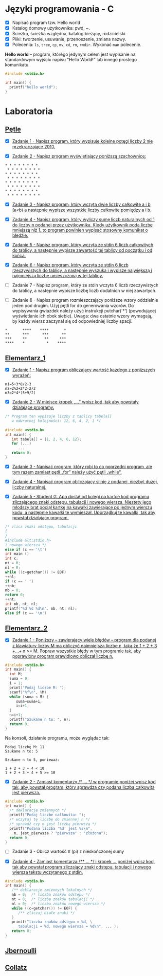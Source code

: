 # Języki programowania - C

* [x] Napisać program tzw. Hello world
* [x] Katalog domowy użytkownika: pwd, ~. 
* [x] Ścieżka, ścieżka względna, katalog bieżący, rodzicielski.
* [x] Pliki: tworzenie, usuwanie, przenoszenie, zmiana nazwy. 
* [x] Polecenia: `ls`, `tree`, `cp`, `mv`, `cd`, `rm`, `rmdir`. Wykonać `man` polecenie. 

**Hello world** – program, którego jedynym celem jest wypisanie na standardowym wyjściu napisu "Hello World!" lub innego prostego komunikatu.

```c
#include <stdio.h>

int main() {
  printf("hello world");
}
```
# Laboratoria
## [Pętle](https://github.com/Dunkenblat/Project/tree/master/petle)
* [x] [Zadanie 1 - Napisz program, który wypisuje kolejne potęgi liczby 2 nie przekraczające 2010.](https://github.com/Dunkenblat/Project/blob/master/petle/1.c)

* [x] [Zadanie 2 -  Napisz program wyświetlający poniższą szachownicę:](https://github.com/Dunkenblat/Project/blob/master/petle/2.c)
```
* * * * * * * *
 * * * * * * * *
* * * * * * * *
 * * * * * * * *
* * * * * * * *
 * * * * * * * *
* * * * * * * *
 * * * * * * * *
 ```

* [x] [Zadanie 3 - Napisz program, który wczyta dwie liczby całkowite a i b (a<b) a następnie wypisze wszystkie liczby całkowite pomiędzy a i b.](https://github.com/Dunkenblat/Project/blob/master/petle/3.c)

* [x] [Zadanie 4 - Napisz program, który wyliczy sumę liczb naturalnych od 1 do liczby n podanej przez użytkownika. Kiedy użytkownik poda liczbę mniejszą niż 1, to program powinien wypisać stosowny komunikat o błędzie.](https://github.com/Dunkenblat/Project/blob/master/petle/4.c)

* [x] [Zadanie 5 - Napisz program, który wczyta ze stdin 6 liczb całkowitych do tablicy, a następnie wypisze zawartość tej tablicy od początku i od końca.](https://github.com/Dunkenblat/Project/blob/master/petle/5.c)

* [x] [Zadanie 6 - Napisz program, który wczyta ze stdin 6 liczb rzeczywistych do tablicy, a następnie wyszuka i wypisze największą i najmniejszą liczbę umieszczoną w tej tablicy.](https://github.com/Dunkenblat/Project/blob/master/petle/6.c)

* [ ] Zadanie 7 - Napisz program, który ze stdin wczyta 6 liczb rzeczywistych do tablicy, a następnie wypisze liczbę liczb dodatnich w niej zawartych.

* [ ] Zadanie 8 - Napisz program rozmieszczający poniższe wzory oddzielnie jeden pod drugim. Użyj pętli for do generowania wzorów. Do wypisywania gwiazdek należy użyć instrukcji putchar('*') (powodującej wyświetlanie ich obok siebie). Uwaga: dwa ostatnie wzory wymagają, by każdy wiersz zaczynał się od odpowiedniej liczby spacji.
``` 
*       ****    ****       *
**      ***      ***      **
***     **        **     ***
****    *          *    ****
```

## [Elementarz_1](https://github.com/Dunkenblat/Project/tree/master/elementarz_1)
* [x] [Zadanie 1 - Napisz program obliczający wartość każdego z poniższych wyrażeń:](https://github.com/Dunkenblat/Project/blob/master/elementarz_1/1.c)
```
n1=5+3*8/2-3
n2=2%2+2*2-2/2
n3=2*4*(5+9/2)
```

* [x] [Zadanie 2 - W miejsce kropek „...” wpisz kod, tak aby powstały działające programy.](https://github.com/Dunkenblat/Project/blob/master/elementarz_1/2.c)
```c
/* Program ten wypisuje liczby z tablicy tabela[]
   w odwrotnej kolejności: 12, 6, 4, 2, 1 */
   
#include <stdio.h>
int main() {
   int tabela[] = {1, 2, 4, 6, 12};
   for (...)
      ...
   return 0;
}
```

* [x] [Zadanie 3 - Napisać program, który robi to co poprzedni program, ale tym razem zamiast pętli „for” należy użyć pętli „while”.](https://github.com/Dunkenblat/Project/blob/master/elementarz_1/3.c)

* [x] [Zadanie 4 - Napisać program obliczający silnię z podanej, niezbyt dużej, liczby naturalnej.](https://github.com/Dunkenblat/Project/blob/master/elementarz_1/4.c)

* [x] [Zadanie 5 - Student G. Apa dostał od kolegi na kartce kod programu zliczającego znaki odstępu, tabulacji i nowego wiersza. Niestety jego młodszy brat pociął kartkę na kawałki zawierające po jednym wierszu kodu, a następnie kawałki te wymieszał. Uporządkuj te kawałki, tak aby powstał działający program.](https://github.com/Dunkenblat/Project/blob/master/elementarz_1/5.c)
```c
/* zlicz znaki odstępu, tabulacji
{
}
#include &lt;stdio.h>
i nowego wiersza */
else if (c == '\t')
int main ()
int c;
nt = 0;
nl = 0;
while ((c=getchar()) != EOF)
++nl;
if (c == ' ')
++nb;
nb = 0;
return 0;
++nt;
int nb, nt, nl;
printf("%d %d %d\n", nb, nt, nl);
else if (c == '\n')
```

## [Elementarz_2](https://github.com/Dunkenblat/Project/tree/master/elementarz_2)
* [x] [Zadanie 1 - Poniższy – zawierający wiele błędów – program dla podanej z klawiatury liczby M ma obliczyć najmniejszą liczbę n, taką że 1 + 2 + 3 +...+ n >= M. Popraw wszystkie błędy w tym programie tak, aby poprawiony program prawidłowo obliczał liczbę n.](https://github.com/Dunkenblat/Project/blob/master/elementarz_2/1.c)
```c
#include <stdio.h>
int main() {
  int M;
  suma = 0;
  i = 1;
  print("Podaj liczbe M: ");
  scanf("%f\n", %M)
  while (suma < M) {
     suma=suma+i;
     i=i+1;
  }
  n=i+1;
  printf("Szukane n to: ", n);
  return 0;
}

```
Na konsoli, działanie programu, może wyglądać tak:
```
Podaj liczbę M: 11
Szukane n to: 5

Szukane n to 5, ponieważ:

1 + 2 + 3 + 4 < 10
1 + 2 + 3 + 4 + 5 >= 10
```

* [x] [Zadanie 2 - Zamiast komentarzy /* ... */ w programie poniżej wpisz kod tak, aby powstał program, który sprawdza czy podana liczba całkowita jest pierwsza.](https://github.com/Dunkenblat/Project/blob/master/elementarz_2/2.c)
```c
#include <stdio.h>
int main() {
  /* deklaracje zmiennych */
  printf("Podaj liczbe calkowita: ");
  /* wczytaj tę liczbę do zmiennej n */
  /* sprawdź czy n jest liczbą pierwszą */
  printf("Podana liczba '%d' jest %s\n",
    n, jest_pierwsza ? "pierwsza" : "złożona");
  return 0;
}
```

* [ ] Zadanie 3 - Oblicz wartość π (pi) z nieskończonej sumy

* [x] [Zadanie 4 - Zamiast komentarza /** ... */ i kropek ... poniżej wpisz kod, tak aby powstał program zliczający znaki odstępu, tabulacji i nowego wiersza tekstu wczytanego z stdin.](https://github.com/Dunkenblat/Project/blob/master/elementarz_2/4.c)
```c
#include <stdio.h>
int main() {
   /** deklaracje zmiennych lokalnych */
   nb = 0;  /* liczba znaków odstępu */
   nt = 0;  /* liczba znaków tabulacji */
   nl = 0;  /* liczba znaków nowego wiersza */
   while ((c=getchar()) != EOF) {
      /** zliczaj białe znaki */
   }
   printf("liczba znaków odstępu = %d, \
      tabulacji = %d, nowego wiersza = %d\n", ... );
   return 0;
}
```

## [Jbernoulli](https://github.com/Dunkenblat/Project/tree/master/jbernoulli)
## [Collatz](https://github.com/Dunkenblat/Project/tree/master/collatz)


